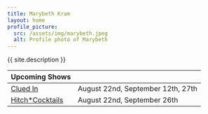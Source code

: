 ```yaml
---
title: Marybeth Kram
layout: home
profile_picture:
  src: /assets/img/marybeth.jpeg
  alt: Profile photo of Marybeth
---
```

{{ site.description }}

| Upcoming Shows | |
|---|---|
| [Clued In](https://www.secondcity.com/shows/chicago/clued-in-chi/) | August 22nd, September 12th, 27th |
| [Hitch*Cocktails](https://theannoyance.thundertix.com/events/188394) | August 22nd, September 26th |
